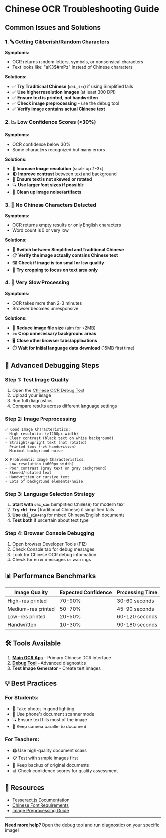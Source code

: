 # Chinese OCR Troubleshooting Guide

## Common Issues and Solutions

### 1. 🔤 Getting Gibberish/Random Characters

**Symptoms:**
- OCR returns random letters, symbols, or nonsensical characters
- Text looks like: "aK3$#mPz" instead of Chinese characters

**Solutions:**
- ✅ **Try Traditional Chinese (`chi_tra`)** if using Simplified fails
- ✅ **Use higher resolution images** (at least 300 DPI)
- ✅ **Ensure text is printed, not handwritten**
- ✅ **Check image preprocessing** - use the debug tool
- ✅ **Verify image contains actual Chinese text**

### 2. 📉 Low Confidence Scores (<30%)

**Symptoms:**
- OCR confidence below 30%
- Some characters recognized but many errors

**Solutions:**
- 📐 **Increase image resolution** (scale up 2-3x)
- 🌓 **Improve contrast** between text and background
- 📏 **Ensure text is not skewed or rotated**
- 🔍 **Use larger font sizes if possible**
- 🧹 **Clean up image noise/artifacts**

### 3. 🚫 No Chinese Characters Detected

**Symptoms:**
- OCR returns empty results or only English characters
- Word count is 0 or very low

**Solutions:**
- 🔄 **Switch between Simplified and Traditional Chinese**
- 📋 **Verify the image actually contains Chinese text**
- 🖼️ **Check if image is too small or low quality**
- 🎯 **Try cropping to focus on text area only**

### 4. 🐌 Very Slow Processing

**Symptoms:**
- OCR takes more than 2-3 minutes
- Browser becomes unresponsive

**Solutions:**
- 📏 **Reduce image file size** (aim for <2MB)
- ✂️ **Crop unnecessary background areas**
- 🖥️ **Close other browser tabs/applications**
- ⏱️ **Wait for initial language data download** (15MB first time)

## 🔧 Advanced Debugging Steps

### Step 1: Test Image Quality
1. Open the [Chinese OCR Debug Tool](debug_chinese_ocr.html)
2. Upload your image
3. Run full diagnostics
4. Compare results across different language settings

### Step 2: Image Preprocessing
```
✅ Good Image Characteristics:
- High resolution (>1200px width)
- Clear contrast (black text on white background)
- Straight/upright text (not rotated)
- Printed text (not handwritten)
- Minimal background noise

❌ Problematic Image Characteristics:
- Low resolution (<600px width)
- Poor contrast (gray text on gray background)
- Skewed/rotated text
- Handwritten or cursive text
- Lots of background elements/noise
```

### Step 3: Language Selection Strategy
1. **Start with `chi_sim`** (Simplified Chinese) for modern text
2. **Try `chi_tra`** (Traditional Chinese) if simplified fails
3. **Use `chi_sim+eng`** for mixed Chinese/English documents
4. **Test both** if uncertain about text type

### Step 4: Browser Console Debugging
1. Open browser Developer Tools (F12)
2. Check Console tab for debug messages
3. Look for Chinese OCR debug information
4. Check for error messages or warnings

## 📊 Performance Benchmarks

| Image Quality | Expected Confidence | Processing Time |
|---------------|-------------------|-----------------|
| High-res printed | 70-90% | 30-60 seconds |
| Medium-res printed | 50-70% | 45-90 seconds |
| Low-res printed | 20-50% | 60-120 seconds |
| Handwritten | 10-30% | 90-180 seconds |

## 🛠️ Tools Available

1. **[Main OCR App](index.html)** - Primary Chinese OCR interface
2. **[Debug Tool](debug_chinese_ocr.html)** - Advanced diagnostics
3. **[Test Image Generator](create_enhanced_chinese_tests.py)** - Create test images

## 💡 Best Practices

### For Students:
- 📸 Take photos in good lighting
- 📱 Use phone's document scanner mode
- 🔍 Ensure text fills most of the image
- 📐 Keep camera parallel to document

### For Teachers:
- 🖨️ Use high-quality document scans
- 📋 Test with sample images first
- 🔄 Keep backup of original documents
- 📊 Check confidence scores for quality assessment

## 🔗 Resources

- [Tesseract.js Documentation](https://tesseract.projectnaptha.com/)
- [Chinese Font Requirements](https://github.com/tesseract-ocr/tessdata)
- [Image Preprocessing Guide](https://github.com/tesseract-ocr/tesseract/wiki/ImproveQuality)

---

**Need more help?** Open the debug tool and run diagnostics on your specific image!
